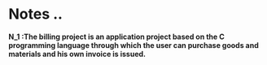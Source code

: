 # Notes ..

**N_1 :The billing project is an application project based on the C programming language through which the user can purchase goods and materials and his own invoice is issued.**